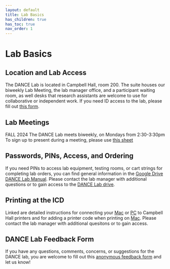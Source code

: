 ```yaml
---
layout: default
title: Lab Basics
has_children: true
has_toc: true
nav_order: 1
---
```


# Lab Basics

## Location and Lab Access

The DANCE Lab is located in Campbell Hall, room 200. The suite houses our biweekly Lab Meeting, the lab manager office, and a participant waiting room, as well desks that research assistants are welcome to use for collaborative or independent work. If you need ID access to the lab, please fill out [this form](https://z.umn.edu/ICDaccess).

## Lab Meetings

FALL 2024
The DANCE Lab meets biweekly, on Mondays from 2:30-3:30pm
To sign up to present during a meeting, please use [this sheet](https://docs.google.com/spreadsheets/d/1ozd-Df6E4ejdnYS-0YC10syxcy-idxlaq-JjJy3ntBQ/edit?usp=sharing)

## Passwords, PINs, Access, and Ordering 

If you need PINs to access lab equipment, testing rooms, or cart strings for completing lab orders, you can find general information in the [Google Drive DANCE Lab Manual](https://docs.google.com/document/d/1xI9PL6pvZ1jMR5U3Ry8z02KZRqNvFsKIBbI4vnMuDKY/edit#heading=h.74tq45l90tk1). Please contact the lab manager with additional questions or to gain access to the [DANCE Lab drive](https://drive.google.com/drive/folders/1GdMxW_YvxGf18Qf4rXo6k8aK1Lr-jOtm).

## Printing at the ICD

Linked are detailed instructions for connecting your [Mac](https://docs.google.com/document/d/1dsdfyPK1YA4KCkBRHHrxRPKAqvNUyCYYhEb6cGLyQyw/edit) or [PC](https://docs.google.com/document/d/1o_kF9wonOXbuBM3NgAOoSXA1NDhr7oWex7hkOkBLvec/edit) to Campbell Hall printers and for adding a printer code when printing on [Mac](https://docs.google.com/document/d/1BME_a0boWhwggmH_CPgh6xfGZ4PtjXj7J7XcVfRTgyo/edit?usp=sharing).  Please contact the lab manager with additional quesitons or to gain access. 

## DANCE Lab Feedback Form

If you have any questions, comments, concerns, or suggestions for the DANCE lab, you are welcome to fill out this [anonymous feedback form](https://docs.google.com/forms/d/e/1FAIpQLSf4uDWksjS540F6rQngR28nDE8W1XyHDZy3syiW--w8IOA4wQ/viewform?usp=sf_link) and let us know!
